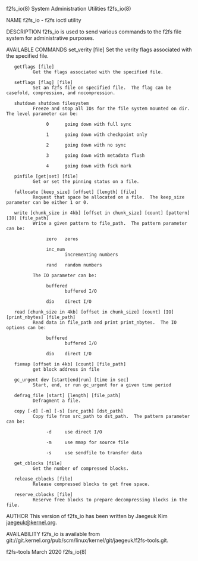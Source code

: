 f2fs_io(8)                                                                    System Administration Utilities                                                                   f2fs_io(8)

NAME
       f2fs_io - f2fs ioctl utility

DESCRIPTION
       f2fs_io is used to send various commands to the f2fs file system for administrative purposes.

AVAILABLE COMMANDS
       set_verity [file]
              Set the verity flags associated with the specified file.

       getflags [file]
              Get the flags associated with the specified file.

       setflags [flag] [file]
              Set an f2fs file on specified file.  The flag can be casefold, compression, and nocompression.

       shutdown shutdown filesystem
              Freeze and stop all IOs for the file system mounted on dir.  The level parameter can be:

                   0      going down with full sync

                   1      going down with checkpoint only

                   2      going down with no sync

                   3      going down with metadata flush

                   4      going down with fsck mark

       pinfile [get|set] [file]
              Get or set the pinning status on a file.

       fallocate [keep_size] [offset] [length] [file]
              Request that space be allocated on a file.  The keep_size parameter can be either 1 or 0.

       write [chunk_size in 4kb] [offset in chunk_size] [count] [pattern] [IO] [file_path]
              Write a given pattern to file_path.  The pattern parameter can be:

                   zero   zeros

                   inc_num
                          incrementing numbers

                   rand   random numbers

              The IO parameter can be:

                   buffered
                          buffered I/O

                   dio    direct I/O

       read [chunk_size in 4kb] [offset in chunk_size] [count] [IO] [print_nbytes] [file_path]
              Read data in file_path and print print_nbytes.  The IO options can be:

                   buffered
                          buffered I/O

                   dio    direct I/O

       fiemap [offset in 4kb] [count] [file_path]
              get block address in file

       gc_urgent dev [start|end|run] [time in sec]
              Start, end, or run gc_urgent for a given time period

       defrag_file [start] [length] [file_path]
              Defragment a file.

       copy [-d] [-m] [-s] [src_path] [dst_path]
              Copy file from src_path to dst_path.  The pattern parameter can be:

                   -d     use direct I/O

                   -m     use mmap for source file

                   -s     use sendfile to transfer data

       get_cblocks [file]
              Get the number of compressed blocks.

       release_cblocks [file]
              Release compressed blocks to get free space.

       reserve_cblocks [file]
              Reserve free blocks to prepare decompressing blocks in the file.

AUTHOR
       This version of f2fs_io has been written by Jaegeuk Kim <jaegeuk@kernel.org>.

AVAILABILITY
       f2fs_io is available from git://git.kernel.org/pub/scm/linux/kernel/git/jaegeuk/f2fs-tools.git.

f2fs-tools                                                                              March 2020                                                                              f2fs_io(8)
